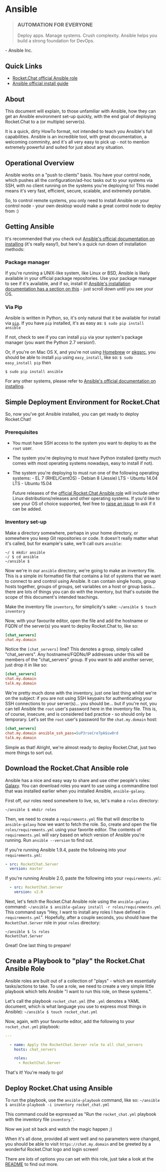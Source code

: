# Ansible

> ### AUTOMATION FOR EVERYONE
> Deploy apps. Manage systems. Crush complexity.
Ansible helps you build a strong foundation for DevOps.

\- Ansible Inc.

Quick Links
-----------
- [Rocket.Chat official Ansible role](https://galaxy.ansible.com/RocketChat/Server/#readme)
- [Ansible official install guide](http://docs.ansible.com/ansible/intro_installation.html)

About
-----
This document will explain, to those unfamiliar with Ansible, how they can get an Ansible environment set-up quickly, with the end goal of deploying Rocket.Chat to a (or multiple) server(s).

It is a quick, dirty HowTo format, not intended to teach you Ansible's full capabilities.
Ansible is an incredible tool, with great documentation, a welcoming comminity, and it's all very easy to pick up - not to mention extremely powerful and suited for just about any situation.

Operational Overview
--------------------
Ansible works on a "push to clients" basis. You have your control node, which pushes all the configuration/ad-hoc tasks out to your systems via SSH, with no client running on the systems you're deploying to! This model means it's very fast, efficient, secure, scalable, and extremely portable.

So, to control remote systems, you only need to install Ansible on your control node - your own desktop would make a great control node to deploy from :)

Getting Ansible
---------------
It's recommended that you check out [Ansible's official documentation on installing](http://docs.ansible.com/ansible/intro_installation.html) (it's really easy!), but here's a quick run down of installation methods:

### Package manager
If you're running a UNIX-like system, like Linux or BSD, Ansible is likely available in your official package repositories.
Use your package manager to see if it's available, and if so, install it!
[Ansible's installation documentation has a section on this](http://docs.ansible.com/ansible/intro_installation.html#latest-release-via-yum) - just scroll down until you see your OS.

### Via Pip
Ansible is written in Python, so, it's only natural that it be available for install via [`pip`](https://pypi.python.org/pypi).
If you have `pip` installed, it's as easy as:
`$ sudo pip install ansible`

If not, check to see if you can install `pip` via your system's package manager (you want the Python 2.7 version!).

Or, if you're on Mac OS X, and you're not using [Homebrew](http://brew.sh) or [pkgsrc](https://github.com/cmacrae/saveosx), you should be able to install `pip` using `easy_install`, like so:
`$ sudo easy_install pip`
then
```
$ sudo pip install ansible
```

For any other systems, please refer to [Ansible's official documentation on installing](http://docs.ansible.com/ansible/intro_installation.html).

Simple Deployment Environment for Rocket.Chat
---------------------------------------------
So, now you've got Ansible installed, you can get ready to deploy Rocket.Chat!

### Prerequisites
- You must have SSH access to the system you want to deploy to as the `root` user.
- The system you're deploying to must have Python installed (pretty much comes with most operating systems nowadays, easy to install if not).
- The system you're deploying to must run one of the following operating systems:
  \-  EL 7 (RHEL/CentOS)
  \-  Debian 8 (Jessie) LTS
  \-  Ubuntu 14.04 LTS
  \-  Ubuntu 15.04

  Future releases of the [official Rocket.Chat Ansible role](https://galaxy.ansible.com/RocketChat/Server/#readme) will include other Linux distributions/releases and other operating systems. If you'd like to see your OS of choice supported, feel free to [raise an issue](https://github.com/RocketChat/Rocket.Chat.Ansible/issues) to ask if it can be added.

### Inventory set-up
Make a directory somewhere, perhaps in your home directory, or somewhere you keep Git repositories or code. It doesn't really matter what it's called, but for example's sake, we'll call ours `ansible`:
```
~/ $ mkdir ansible
~/ $ cd ansible
~/ansible $
```
Now we're in our `ansible` directory, we're going to make an inventory file.
This is a simple ini formatted file that contains a list of systems that we want to connect to and control using Ansible. It can contain single hosts, group hosts together, groups of groups, set variables on a host or group basis... there are lots of things you can do with the inventory, but that's outside the scope of this document's intended teachings.

Make the inventory file `inventory`, for simplicity's sake:
`~/ansible $ touch inventory`

Now, with your favourite editor, open the file and add the hostname or FQDN of the server(s) you want to deploy Rocket.Chat to, like so:
``` ini
[chat_servers]
chat.my.domain
```
Notice the `[chat_servers]` line? This denotes a group, simply called "chat_servers".
Any hostnames/FQDNs/IP addresses under this will be members of the "chat_servers" group.
If you want to add another server, just drop it in like so:
``` ini
[chat_servers]
chat.my.domain
talk.my.domain
```

We're pretty much done with the inventory, just one last thing whilst we're on the subject: if you are not using SSH keypairs for authenticating your SSH connections to your server(s)... you should be... but if you're not, you can tell Ansible the `root` user's password here in the inventory file.
This is, of course, insecure, and is considered bad practice - so should only be temporary.
Let's set the `root` user's password for the `chat.my.domain` host:
``` ini
[chat_servers]
chat.my.domain ansible_ssh_pass=SuP3rseCre7pA$sw0rd
talk.my.domain
```

Simple as that! Alright, we're almost ready to deploy Rocket.Chat, just two more things to sort out.

Download the Rocket.Chat Ansible role
-------------------------------------
Ansible has a nice and easy way to share and use other people's roles: [Galaxy](http://galaxy.ansible.com).
You can download roles you want to use using a commandline tool that was installed earlier when you installed Ansible, `ansible-galaxy`.

First off, our roles need somewhere to live, so, let's make a `roles` directory:
```
~/ansible $ mkdir roles
```

Then, we need to create a `requirements.yml` file that will describe to `ansible-galaxy` how we want to fetch the role. So, create and open the file `roles/requirements.yml` using your favorite editor.
The contents of `requirements.yml` will vary based on which version of Ansible you're running.
Run `ansible --version` to find out.

If you're running Ansible 1.9.4, paste the following into your `requirements.yml`:
``` yaml
- src: RocketChat.Server
  version: master
```

If you're running Ansible 2.0, paste the following into your `requirements.yml`:
``` yaml
  - src: RocketChat.Server
    version: v2.0
```

Next, let's fetch the Rocket.Chat Ansible role using the `ansible-galaxy` command:
`~/ansible $ ansible-galaxy install -r roles/requirements.yml`
This command says "Hey, I want to install any roles I have defined in `requirements.yml`".
Hopefully, after a couple seconds, you should have the `RocketChat.Server` role in your `roles` directory:
```
~/ansible $ ls roles
RocketChat.Server
```

Great! One last thing to prepare!

Create a Playbook to "play" the Rocket.Chat Ansible Role
--------------------------------------------------------
Ansible roles are built out of a collection of "plays" - which are essentially tasks/actions to take.
To use a role, we need to create a very simple little playbook which tells Ansible "I want to run this role, on these systems.".

Let's call the playbook `rocket_chat.yml` (the `.yml` denotes a YAML document, which is what language you use to express most things in Ansible):
`~/ansible $ touch rocket_chat.yml`

Now, again, with your favourite editor, add the following to your `rocket_chat.yml` playbook:
``` yaml
---

  - name: Apply the RocketChat.Server role to all chat_servers
    hosts: chat_servers

    roles:
      - RocketChat.Server
```

That's it! You're ready to go!

Deploy Rocket.Chat using Ansible
--------------------------------
To run the playbook, use the `ansible-playbook` command, like so:
`~/ansible $ ansible-playbook -i inventory rocket_chat.yml`

This command could be expressed as "Run the `rocket_chat.yml` playbook with the inventory file `inventory`.".

Now we just sit back and watch the magic happen ;)

When it's all done, provided all went well and no parameters were changed, you should be able to visit `https://chat.my.domain` and be greeted by a wonderful Rocket.Chat logo and login screen!

There are _lots_ of options you can set with this role, just take a look at the [README](https://github.com/RocketChat/Rocket.Chat.Ansible/blob/master/README.md) to find out more.
